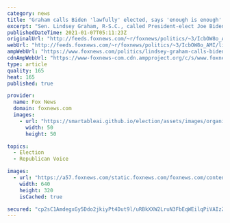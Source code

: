```yaml
---
category: news
title: "Graham calls Biden 'lawfully' elected, says 'enough is enough' following breach of Capitol"
excerpt: "Sen. Lindsey Graham, R-S.C., called President-elect Joe Biden \"lawfully\" elected and urged his Senate colleagues \"Enough is enough\" regarding election fraud allegations. "
publishedDateTime: 2021-01-07T05:11:23Z
originalUrl: "http://feeds.foxnews.com/~r/foxnews/politics/~3/IcbOW8o_AMI/lindsey-graham-calls-biden-lawfully-elected-enough-is-enough"
webUrl: "http://feeds.foxnews.com/~r/foxnews/politics/~3/IcbOW8o_AMI/lindsey-graham-calls-biden-lawfully-elected-enough-is-enough"
ampWebUrl: "https://www.foxnews.com/politics/lindsey-graham-calls-biden-lawfully-elected-enough-is-enough.amp"
cdnAmpWebUrl: "https://www-foxnews-com.cdn.ampproject.org/c/s/www.foxnews.com/politics/lindsey-graham-calls-biden-lawfully-elected-enough-is-enough.amp"
type: article
quality: 165
heat: 165
published: true

provider:
  name: Fox News
  domain: foxnews.com
  images:
    - url: "https://smartableai.github.io/election/assets/images/organizations/foxnews.com-50x50.jpg"
      width: 50
      height: 50

topics:
  - Election
  - Republican Voice

images:
  - url: "https://a57.foxnews.com/static.foxnews.com/foxnews.com/content/uploads/2021/01/640/320/AP21007107465579.jpg?ve=1&tl=1"
    width: 640
    height: 320
    isCached: true

secured: "cp2sC1AmdegxGy5Ddo2jkiyPt4Dut9l/uRBkXXW2LruN3FbEqWEilqPiVAIzZElikFPo8tEeYGOaCzh98xyBFvTUMj7dK/RNvymhgFuMl+EhJvZI7RpV5q7aO5YLMJK6BBFRMQ0nlmK+1RvCkwqBBqKXXZ4muzHvX+TGQiW0Pd0HnjJT4mzAmNnhNGp5DSTm7CayB6gS962ke9M0UF+fj2TOipFJaRVwWvB3R0J1VO480r6i9Sbtz7HjXm9dOe972W7xfCgjT3cXCt48Sytq9cv+Au3cFU0xt8KxzNICEmvKpVQWnhi60yBuoe2sQIV+YEft7Usdt0kr3DNEmGxlzAVAIEwmyl+seAhL1VxDhyY=;TyG+zguimg9+g6FPQnH2uA=="
---
```


